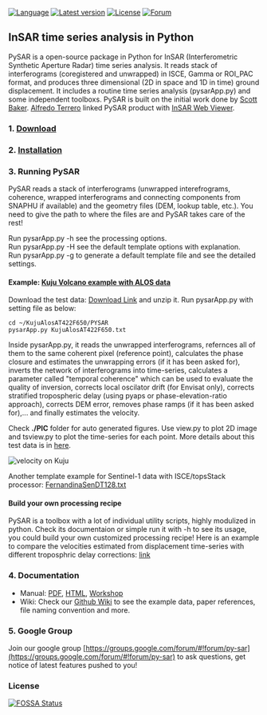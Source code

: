 [![Language](https://img.shields.io/badge/python-3.5%2B-blue.svg)](https://www.python.org/)
[![Latest version](https://img.shields.io/badge/latest%20version-v1.0.0--dev-green.svg)](https://github.com/yunjunz/PySAR/blob/master/docs/download.md)
[![License](https://img.shields.io/badge/license-GPL-yellow.svg)](https://github.com/yunjunz/PySAR/blob/master/LICENSE)
[![Forum](https://img.shields.io/badge/forum-Google%20Group-orange.svg)](https://groups.google.com/forum/#!forum/py-sar)
       
## InSAR time series analysis in Python
   
PySAR is a open-source package in Python for InSAR (Interferometric Synthetic Aperture Radar) time series analysis. It reads stack of interferograms (coregistered and unwrapped) in ISCE, Gamma or ROI_PAC format, and produces three dimensional (2D in space and 1D in time) ground displacement. It includes a routine time series analysis (pysarApp.py) and some independent toolboxs. PySAR is built on the initial work done by [Scott Baker](https://github.com/bakerunavco). [Alfredo Terrero](https://github.com/stackTom) linked PySAR product with [InSAR Web Viewer](http://insarmaps.miami.edu).      
   

### 1. [Download](https://github.com/yunjunz/PySAR/blob/master/docs/download.md)    


### 2. [Installation](https://github.com/yunjunz/PySAR/blob/master/docs/installation.md)   
    
   
### 3. Running PySAR

PySAR reads a stack of interferograms (unwrapped interefrograms, coherence, wrapped interferograms and connecting components from SNAPHU if available) and the geometry files (DEM, lookup table, etc.). You need to give the path to where the files are and PySAR takes care of the rest!   

Run pysarApp.py -h see the processing options.   
Run pysarApp.py -H see the default template options with explanation.   
Run pysarApp.py -g to generate a default template file and see the detailed settings.   

#### Example: [Kuju Volcano example with ALOS data](https://github.com/yunjunz/PySAR/wiki/Example)   

Download the test data: [Download Link](https://miami.app.box.com/v/pysar-demo-KujuAlosAT422F650) and unzip it. Run pysarApp.py with setting file as below:   

    cd ~/KujuAlosAT422F650/PYSAR
    pysarApp.py KujuAlosAT422F650.txt

Inside pysarApp.py, it reads the unwrapped interferograms, refernces all of them to the same coherent pixel (reference point), calculates the phase closure and estimates the unwrapping errors (if it has been asked for), inverts the network of interferograms into time-series, calculates a parameter called "temporal coherence" which can be used to evaluate the quality of inversion, corrects local oscilator drift (for Envisat only), corrects stratified tropospheric delay (using pyaps or phase-elevation-ratio approach), corrects DEM error, removes phase ramps (if it has been asked for),... and finally estimates the velocity.   

Check **./PIC** folder for auto generated figures. Use view.py to plot 2D image and tsview.py to plot the time-series for each point. More details about this test data is in [here](https://github.com/yunjunz/PySAR/wiki/Example).    

![velocity on Kuju](https://yunjunzhang.files.wordpress.com/2018/06/vel_kujualosat422f650.jpg)
     
Another template example for Sentinel-1 data with ISCE/topsStack processor: [FernandinaSenDT128.txt](https://github.com/yunjunz/PySAR/blob/master/docs/FernandinaSenDT128.txt)     
     
     
#### Build your own processing recipe   

PySAR is a toolbox with a lot of individual utility scripts, highly modulized in python. Check its documentaion or simple run it with -h to see its usage, you could build your own customized processing recipe! Here is an example to compare the velocities estimated from displacement time-series with different troposphric delay corrections: [link](https://github.com/yunjunz/PySAR/blob/master/sh/compare_velocity_with_diff_tropcor.sh)

   
### 4. Documentation
   
- Manual: [PDF](https://github.com/yunjunz/PySAR/blob/master/docs/Manual-0.4.0_201803.pdf), [HTML](https://github.com/yunjunz/PySAR/blob/master/docs/Manual-0.4.0_201803.html.zip), [Workshop](https://miami.box.com/v/pysar-workshop-2017-miami)     
- Wiki: Check our [Github Wiki](https://github.com/yunjunz/PySAR/wiki) to see the example data, paper references, file naming convention and more.
   
### 5. Google Group

Join our google group [https://groups.google.com/forum/#!forum/py-sar](https://groups.google.com/forum/#!forum/py-sar) to ask questions, get notice of latest features pushed to you!


### License
[![FOSSA Status](https://app.fossa.io/api/projects/git%2Bgithub.com%2Fyunjunz%2FPySAR.svg?type=large)](https://app.fossa.io/projects/git%2Bgithub.com%2Fyunjunz%2FPySAR?ref=badge_large)
